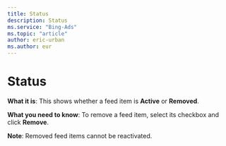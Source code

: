 ```yaml
---
title: Status
description: Status
ms.service: "Bing-Ads"
ms.topic: "article"
author: eric-urban
ms.author: eur
---
```


# Status

**What it is**: This shows whether a feed item is **Active** or **Removed**.

**What you need to know**: To remove a feed item, select its checkbox and click **Remove**.

**Note**: Removed feed items cannot be reactivated.


